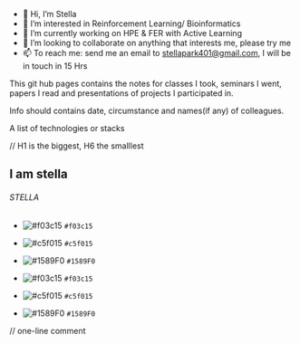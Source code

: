 - 👋 Hi, I’m Stella
- 👀 I’m interested in Reinforcement Learning/ Bioinformatics
- 🌱 I’m currently working on HPE & FER with Active Learning
- 💞️ I’m looking to collaborate on anything that interests me, please try me
- 📫 To reach me: send me an email to stellapark401@gmail.com, I will be in touch in 15 Hrs


This git hub pages contains the notes for classes I took, seminars I went, papers I read and presentations of projects I participated in.

Info should contains date, circumstance and names(if any) of colleagues.

A list of technologies or stacks

// H1 is the biggest, H6 the smalllest
## I am stella
###### STELLA

- ![#f03c15](https://via.placeholder.com/15/f03c15/f03c15.png) `#f03c15`
- ![#c5f015](https://via.placeholder.com/15/c5f015/c5f015.png) `#c5f015`
- ![#1589F0](https://via.placeholder.com/15/1589F0/1589F0.png) `#1589F0`

- ![#f03c15](https://www.iconsdb.com/icons/download/color/f03c15/circle-16.png) `#f03c15`
- ![#c5f015](https://www.iconsdb.com/icons/download/color/c5f015/circle-16.png) `#c5f015`
- ![#1589F0](https://www.iconsdb.com/icons/download/color/1589F0/circle-16.png) `#1589F0`
 
// one-line comment
<!---
block comment
--->

<!---
estela-park/estela-park is a ✨ special ✨ repository because its `README.md` (this file) appears on your GitHub profile.
You can click the Preview link to take a look at your changes.
--->
